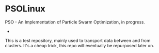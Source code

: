 # PSOLinux
PSO - An Implementation of Particle Swarm Optimization, in progress.

- <insert more contextual info and function here later >

This is a test repository, mainly used to transport data between and from clusters. It's a cheap trick, this repo will eventually be repurposed later on.


